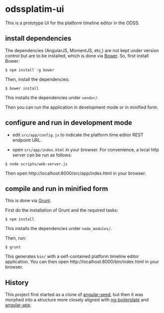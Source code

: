 odssplatim-ui
=============

This is a prototype UI for the platform timeline editor in the ODSS.


## install dependencies ##

The dependencies (AngularJS, MomentJS, etc,) are not kept under version
control but are to be installed, which is done via [Bower](http://bower.io/).
So, first install Bower:

```shell
$ npm install -g bower
```

Then, install the dependencies:
```shell
$ bower install
```
This installs the dependencies under `vendor/`.

Then you can run the application in development mode or in minified form.

## configure and run in development mode ##

- edit `src/app/config.js` to indicate the platform time editor REST endpoint
URL.

- open `src/app/index.html` in your browser.
For convenience, a local http server can be run as follows:
```shell
$ node scripts/web-server.js
```
Then open http://localhost:8000/src/app/index.html in your browser.

## compile and run in minified form ##

This is done via [Grunt](http://gruntjs.com/).

First do the installation of Grunt and the required tasks:

```shell
$ npm install
```
This installs the dependencies under `node_modules/`.

Then, run:
```shell
$ grunt
```
This generates `bin/` with a self-contained platform timeline editor
application. You can then open http://localhost:8000/bin/index.html in your
browser.


## History ##

This project first started as a clone of
[angular-seed](https://github.com/angular/angular-seed), but then it was
morphed into a structure more closely aligned with
[ng-boilerplate](https://github.com/ngbp/ng-boilerplate/) and
[angular-app](https://github.com/angular-app/angular-app/tree/master/client).

